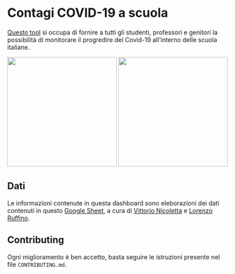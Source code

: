 # Contagi COVID-19 a scuola

[Questo tool](https://covid19.westudents.it) si occupa di fornire a tutti gli studenti, professori e genitori la possibilità di monitorare il progredire del Covid-19 all’interno delle scuola italiane.

<div align="center">
    <img height="250" src="https://firebasestorage.googleapis.com/v0/b/practical-bot-198011.appspot.com/o/ws-app-public%2Fcontagi-covid19-a-scuola%2Fpreview-desktop.png?alt=media&token=956c9787-724c-487b-84a5-b8c50392e9d2">
    <img height="250" src="https://firebasestorage.googleapis.com/v0/b/practical-bot-198011.appspot.com/o/ws-app-public%2Fcontagi-covid19-a-scuola%2Fpreview-mobile.png?alt=media&token=aae19760-4bdd-474b-b59c-bdd5b300b4fc">
</div>

## Dati

Le informazioni contenute in questa dashboard sono eleborazioni dei dati contenuti in questo [Google Sheet](https://docs.google.com/spreadsheets/d/1E4jyxZsF6z8lJdpBWQOhpgdcB6Pn3MSuqxO6ih0_p0A/edit#gid=0), a cura di [Vittorio Nicoletta](https://twitter.com/vi__enne) e [Lorenzo Ruffino](https://twitter.com/Ruffino_Lorenzo).

## Contributing

Ogni miglioramento è ben accetto, basta seguire le istruzioni presente nel file `CONTRIBUTING.md`.
